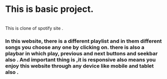 <h1>This is basic project.</h1>
<br>
This is clone of spotify site .
<br>
<h3>In this website, there is a different playlist and in them different songs you choose any one by clicking on. there is also a playbar in which play, previous and next buttons and seekbar also . And important thing is ,it is responsive also means you enjoy this website through any device like mobile and tablet also .  </h3>